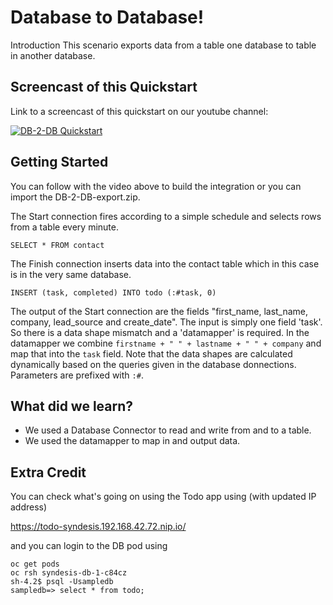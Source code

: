 # Database to Database!

Introduction
This scenario exports data from a table one database to table in another database. 

## Screencast of this Quickstart

Link to a screencast of this quickstart on our youtube channel:

[![DB-2-DB Quickstart](https://img.youtube.com/vi/BeVK5RCkog0/0.jpg)](https://youtu.be/BeVK5RCkog0)


## Getting Started

You can follow with the video above to build the integration or you can import the DB-2-DB-export.zip.

The Start connection fires according to a simple schedule and selects rows from a table every minute. 

`SELECT * FROM contact`

The Finish connection inserts data into the contact table which in this case is in the very same database.

`INSERT (task, completed) INTO todo (:#task, 0)`

The output of the Start connection are the fields "first_name, last_name, company, lead_source and create_date". The input is simply one field 'task'. So there is a data shape mismatch and a 'datamapper' is required. In the datamapper we combine `firstname + " " + lastname + " " + company` and map that into the `task` field. Note that the data shapes are calculated dynamically based on the queries given in the database donnections. Parameters are prefixed with `:#`.

## What did we learn?

* We used a Database Connector to read and write from and to a table.
* We used the datamapper to map in and output data.

## Extra Credit

You can check what's going on using the Todo app using (with updated IP address)

https://todo-syndesis.192.168.42.72.nip.io/

and you can login to the DB pod using

```
oc get pods
oc rsh syndesis-db-1-c84cz
sh-4.2$ psql -Usampledb
sampledb=> select * from todo;
```

